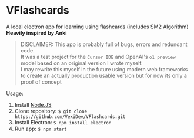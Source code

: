 # VFlashcards
A local electron app for learning using flashcards (includes SM2 Algorithm) **Heavily inspired by Anki**
> DISCLAIMER:
> This app is probably full of bugs, errors and redundant code. <br>It was a test project for the `Cursor IDE` and OpenAI's `o1 preview` model based on an original version I wrote myself. <br>I may rewrite this myself in the future using modern web frameworks to create an actually production usable version but for now its only a proof of concept

Usage:
1. Install [Node.JS](https://nodejs.org/en/download/prebuilt-installer/current)
2. Clone repository: `$ git clone https://github.com/VexiDev/VFlashcards.git`
3. Install Electron: `$ npm install electron`
4. Run app: `$ npm start`
